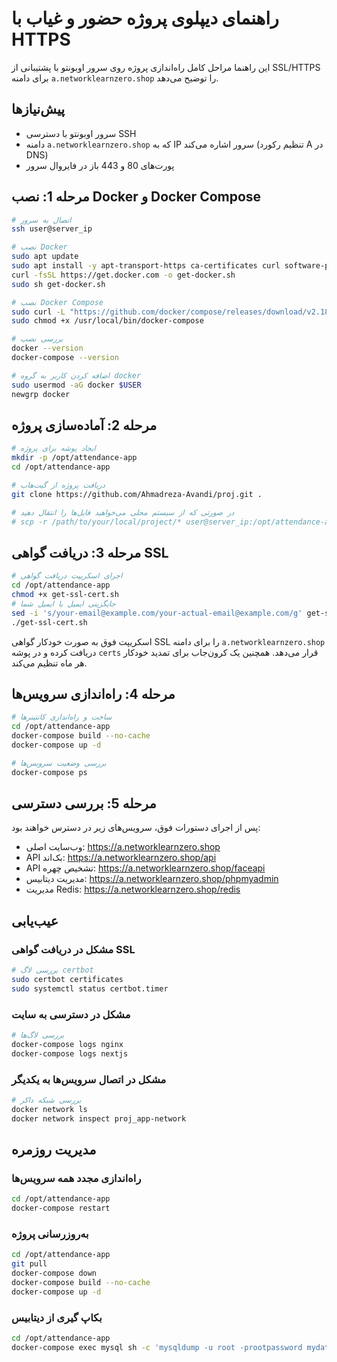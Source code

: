 # راهنمای دیپلوی پروژه حضور و غیاب با HTTPS

این راهنما مراحل کامل راه‌اندازی پروژه روی سرور اوبونتو با پشتیبانی از SSL/HTTPS برای دامنه `a.networklearnzero.shop` را توضیح می‌دهد.

## پیش‌نیازها

- سرور اوبونتو با دسترسی SSH
- دامنه `a.networklearnzero.shop` که به IP سرور اشاره می‌کند (تنظیم رکورد A در DNS)
- پورت‌های 80 و 443 باز در فایروال سرور

## مرحله 1: نصب Docker و Docker Compose

```bash
# اتصال به سرور
ssh user@server_ip

# نصب Docker
sudo apt update
sudo apt install -y apt-transport-https ca-certificates curl software-properties-common
curl -fsSL https://get.docker.com -o get-docker.sh
sudo sh get-docker.sh

# نصب Docker Compose
sudo curl -L "https://github.com/docker/compose/releases/download/v2.18.1/docker-compose-$(uname -s)-$(uname -m)" -o /usr/local/bin/docker-compose
sudo chmod +x /usr/local/bin/docker-compose

# بررسی نصب
docker --version
docker-compose --version

# اضافه کردن کاربر به گروه docker
sudo usermod -aG docker $USER
newgrp docker
```

## مرحله 2: آماده‌سازی پروژه

```bash
# ایجاد پوشه برای پروژه
mkdir -p /opt/attendance-app
cd /opt/attendance-app

# دریافت پروژه از گیت‌هاب
git clone https://github.com/Ahmadreza-Avandi/proj.git .

# در صورتی که از سیستم محلی می‌خواهید فایل‌ها را انتقال دهید
# scp -r /path/to/your/local/project/* user@server_ip:/opt/attendance-app/
```

## مرحله 3: دریافت گواهی SSL

```bash
# اجرای اسکریپت دریافت گواهی
cd /opt/attendance-app
chmod +x get-ssl-cert.sh
# جایگزینی ایمیل با ایمیل شما
sed -i 's/your-email@example.com/your-actual-email@example.com/g' get-ssl-cert.sh
./get-ssl-cert.sh
```

اسکریپت فوق به صورت خودکار گواهی SSL را برای دامنه `a.networklearnzero.shop` دریافت کرده و در پوشه `certs` قرار می‌دهد. همچنین یک کرون‌جاب برای تمدید خودکار هر ماه تنظیم می‌کند.

## مرحله 4: راه‌اندازی سرویس‌ها

```bash
# ساخت و راه‌اندازی کانتینرها
cd /opt/attendance-app
docker-compose build --no-cache
docker-compose up -d

# بررسی وضعیت سرویس‌ها
docker-compose ps
```

## مرحله 5: بررسی دسترسی

پس از اجرای دستورات فوق، سرویس‌های زیر در دسترس خواهند بود:

- وب‌سایت اصلی: https://a.networklearnzero.shop
- API بک‌اند: https://a.networklearnzero.shop/api
- API تشخیص چهره: https://a.networklearnzero.shop/faceapi
- مدیریت دیتابیس: https://a.networklearnzero.shop/phpmyadmin
- مدیریت Redis: https://a.networklearnzero.shop/redis

## عیب‌یابی

### مشکل در دریافت گواهی SSL
```bash
# بررسی لاگ certbot
sudo certbot certificates
sudo systemctl status certbot.timer
```

### مشکل در دسترسی به سایت
```bash
# بررسی لاگ‌ها
docker-compose logs nginx
docker-compose logs nextjs
```

### مشکل در اتصال سرویس‌ها به یکدیگر
```bash
# بررسی شبکه داکر
docker network ls
docker network inspect proj_app-network
```

## مدیریت روزمره

### راه‌اندازی مجدد همه سرویس‌ها
```bash
cd /opt/attendance-app
docker-compose restart
```

### به‌روزرسانی پروژه
```bash
cd /opt/attendance-app
git pull
docker-compose down
docker-compose build --no-cache
docker-compose up -d
```

### بکاپ گیری از دیتابیس
```bash
cd /opt/attendance-app
docker-compose exec mysql sh -c 'mysqldump -u root -prootpassword mydatabase' > backup-$(date +%Y%m%d).sql
``` 